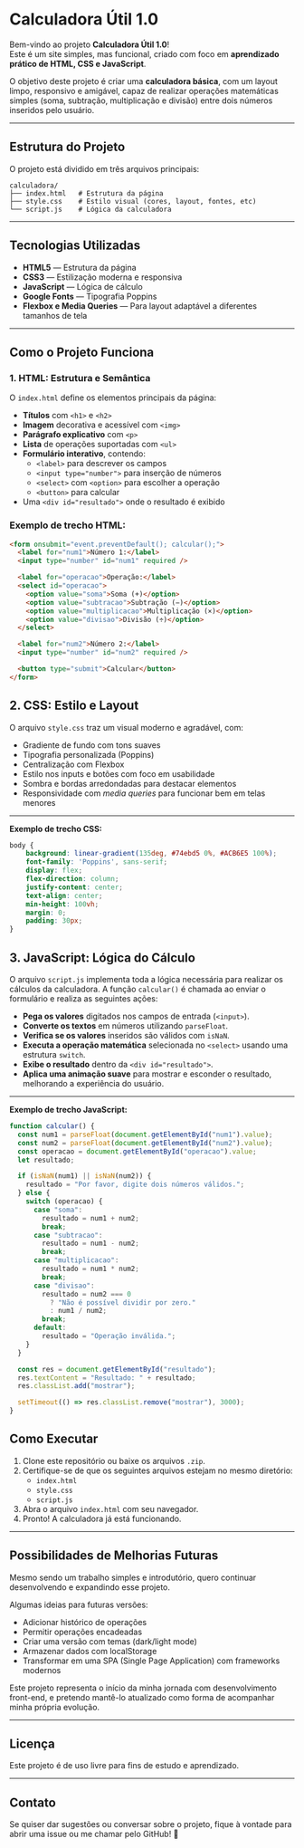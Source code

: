 # Calculadora Útil 1.0

Bem-vindo ao projeto **Calculadora Útil 1.0**!  
Este é um site simples, mas funcional, criado com foco em **aprendizado prático de HTML, CSS e JavaScript**.

O objetivo deste projeto é criar uma **calculadora básica**, com um layout limpo, responsivo e amigável, capaz de realizar operações matemáticas simples (soma, subtração, multiplicação e divisão) entre dois números inseridos pelo usuário.

---

## Estrutura do Projeto

O projeto está dividido em três arquivos principais:

```
calculadora/
├── index.html   # Estrutura da página
├── style.css    # Estilo visual (cores, layout, fontes, etc)
└── script.js    # Lógica da calculadora
```

---

## Tecnologias Utilizadas

- **HTML5** — Estrutura da página
- **CSS3** — Estilização moderna e responsiva
- **JavaScript** — Lógica de cálculo
- **Google Fonts** — Tipografia Poppins
- **Flexbox e Media Queries** — Para layout adaptável a diferentes tamanhos de tela

---

## Como o Projeto Funciona

### 1. HTML: Estrutura e Semântica

O `index.html` define os elementos principais da página:

- **Títulos** com `<h1>` e `<h2>`
- **Imagem** decorativa e acessível com `<img>`
- **Parágrafo explicativo** com `<p>`
- **Lista** de operações suportadas com `<ul>`
- **Formulário interativo**, contendo:
  - `<label>` para descrever os campos
  - `<input type="number">` para inserção de números
  - `<select>` com `<option>` para escolher a operação
  - `<button>` para calcular
- Uma `<div id="resultado">` onde o resultado é exibido

### Exemplo de trecho HTML:
```html
<form onsubmit="event.preventDefault(); calcular();">
  <label for="num1">Número 1:</label>
  <input type="number" id="num1" required />

  <label for="operacao">Operação:</label>
  <select id="operacao">
    <option value="soma">Soma (+)</option>
    <option value="subtracao">Subtração (−)</option>
    <option value="multiplicacao">Multiplicação (×)</option>
    <option value="divisao">Divisão (÷)</option>
  </select>

  <label for="num2">Número 2:</label>
  <input type="number" id="num2" required />

  <button type="submit">Calcular</button>
</form>
```
## 2. CSS: Estilo e Layout

O arquivo `style.css` traz um visual moderno e agradável, com:

- Gradiente de fundo com tons suaves
- Tipografia personalizada (Poppins)
- Centralização com Flexbox
- Estilo nos inputs e botões com foco em usabilidade
- Sombra e bordas arredondadas para destacar elementos
- Responsividade com *media queries* para funcionar bem em telas menores

---

**Exemplo de trecho CSS:**

```css
body {
    background: linear-gradient(135deg, #74ebd5 0%, #ACB6E5 100%);
    font-family: 'Poppins', sans-serif;
    display: flex;
    flex-direction: column;
    justify-content: center;
    text-align: center;
    min-height: 100vh;
    margin: 0;
    padding: 30px;
}
```
## 3. JavaScript: Lógica do Cálculo

O arquivo `script.js` implementa toda a lógica necessária para realizar os cálculos da calculadora. A função `calcular()` é chamada ao enviar o formulário e realiza as seguintes ações:

- **Pega os valores** digitados nos campos de entrada (`<input>`).
- **Converte os textos** em números utilizando `parseFloat`.
- **Verifica se os valores** inseridos são válidos com `isNaN`.
- **Executa a operação matemática** selecionada no `<select>` usando uma estrutura `switch`.
- **Exibe o resultado** dentro da `<div id="resultado">`.
- **Aplica uma animação suave** para mostrar e esconder o resultado, melhorando a experiência do usuário.

---

**Exemplo de trecho JavaScript:**

```javascript
function calcular() {
  const num1 = parseFloat(document.getElementById("num1").value);
  const num2 = parseFloat(document.getElementById("num2").value);
  const operacao = document.getElementById("operacao").value;
  let resultado;

  if (isNaN(num1) || isNaN(num2)) {
    resultado = "Por favor, digite dois números válidos.";
  } else {
    switch (operacao) {
      case "soma":
        resultado = num1 + num2;
        break;
      case "subtracao":
        resultado = num1 - num2;
        break;
      case "multiplicacao":
        resultado = num1 * num2;
        break;
      case "divisao":
        resultado = num2 === 0
          ? "Não é possível dividir por zero."
          : num1 / num2;
        break;
      default:
        resultado = "Operação inválida.";
    }
  }

  const res = document.getElementById("resultado");
  res.textContent = "Resultado: " + resultado;
  res.classList.add("mostrar");

  setTimeout(() => res.classList.remove("mostrar"), 3000);
}
```
## Como Executar

1. Clone este repositório ou baixe os arquivos `.zip`.
2. Certifique-se de que os seguintes arquivos estejam no mesmo diretório:
   - `index.html`
   - `style.css`
   - `script.js`
3. Abra o arquivo `index.html` com seu navegador.
4. Pronto! A calculadora já está funcionando.

---

## Possibilidades de Melhorias Futuras

Mesmo sendo um trabalho simples e introdutório, quero continuar desenvolvendo e expandindo esse projeto.

Algumas ideias para futuras versões:

- Adicionar histórico de operações
- Permitir operações encadeadas
- Criar uma versão com temas (dark/light mode)
- Armazenar dados com localStorage
- Transformar em uma SPA (Single Page Application) com frameworks modernos

Este projeto representa o início da minha jornada com desenvolvimento front-end, e pretendo mantê-lo atualizado como forma de acompanhar minha própria evolução.

---

## Licença

Este projeto é de uso livre para fins de estudo e aprendizado.

---

## Contato

Se quiser dar sugestões ou conversar sobre o projeto, fique à vontade para abrir uma issue ou me chamar pelo GitHub! 🚀
